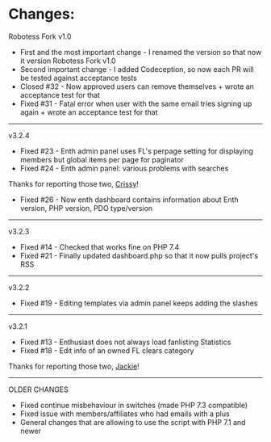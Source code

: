 # Changes:

Robotess Fork v1.0

* First and the most important change - I renamed the version so that now it version Robotess Fork v1.0
* Second important change - I added Codeception, so now each PR will be tested against acceptance tests
* Closed #32 - Now approved users can remove themselves + wrote an acceptance test for that
* Fixed #31 - Fatal error when user with the same email tries signing up again + wrote an acceptance test for that

---

v3.2.4

* Fixed #23 - Enth admin panel uses FL's perpage setting for displaying members but global items per page for paginator
* Fixed #24 - Enth admin panel: various problems with searches

Thanks for reporting those two, [Crissy](http://allneonlike.org)!
* Fixed #26 - Now enth dashboard contains information about Enth version, PHP version, PDO type/version

---

v3.2.3

* Fixed #14 - Checked that works fine on PHP 7.4
* Fixed #21 - Finally updated dashboard.php so that it now pulls project's RSS

---

v3.2.2

* Fixed #19 - Editing templates via admin panel keeps adding the slashes

---

v3.2.1

* Fixed #13 - Enthusiast does not always load fanlisting Statistics
* Fixed #18 - Edit info of an owned FL clears category

Thanks for reporting those two, [Jackie](https://www.celes.net)!

---

OLDER CHANGES
* Fixed continue misbehaviour in switches (made PHP 7.3 compatible)
* Fixed issue with members/affiliates who had emails with a plus
* General changes that are allowing to use the script with PHP 7.1 and newer
